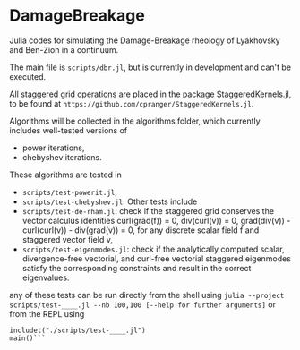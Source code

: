 # DamageBreakage
Julia codes for simulating the Damage-Breakage rheology of Lyakhovsky and Ben-Zion in a continuum.

The main file is `scripts/dbr.jl`, but is currently in development and can't be executed.

All staggered grid operations are placed in the package StaggeredKernels.jl, to be found at `https://github.com/cpranger/StaggeredKernels.jl`.

Algorithms will be collected in the algorithms folder, which currently includes well-tested versions of
- power iterations,
- chebyshev iterations.

These algorithms are tested in
- `scripts/test-powerit.jl`,
- `scripts/test-chebyshev.jl`.
Other tests include
- `scripts/test-de-rham.jl`: check if the staggered grid conserves the vector calculus identities curl(grad(f)) = 0, div(curl(v)) = 0, grad(div(v)) - curl(curl(v)) - div(grad(v)) = 0, for any discrete scalar field f and staggered vector field v,
- `scripts/test-eigenmodes.jl`: check if the analytically computed scalar, divergence-free vectorial, and curl-free vectorial staggered eigenmodes satisfy the corresponding constraints and result in the correct eigenvalues.

any of these tests can be run directly from the shell using
```julia --project scripts/test-____.jl --nb 100,100 [--help for further arguments]```
or from the REPL using
```ARGS = ["--nb", "100,100"]; # add further arguments similarly
includet("./scripts/test-____.jl")
main()```